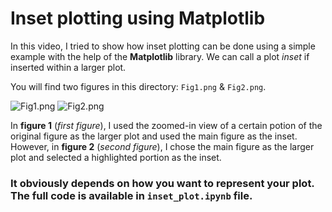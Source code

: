# Inset plotting using Matplotlib

In this video, I tried to show how inset plotting can be done using a simple example with the help of the __Matplotlib__ library. We can call a plot _inset_ if inserted within a larger plot.

You will find two figures in this directory: `Fig1.png` & `Fig2.png`.

![Fig1.png](https://github.com/randomaccess2023/MG2023/blob/main/Video%2056/Fig1.png "Fig1.png")
![Fig2.png](https://github.com/randomaccess2023/MG2023/blob/main/Video%2056/Fig2.png "Fig2.png")

In __figure 1__ (_first figure_), I used the zoomed-in view of a certain potion of the original figure as the larger plot and used the main figure as the inset. However, in __figure 2__ (_second figure_), I chose the main figure as the larger plot and selected a highlighted portion as the inset.

### It obviously depends on how you want to represent your plot. The full code is available in `inset_plot.ipynb` file. 
